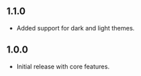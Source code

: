## 1.1.0

* Added support for dark and light themes.

## 1.0.0

* Initial release with core features.